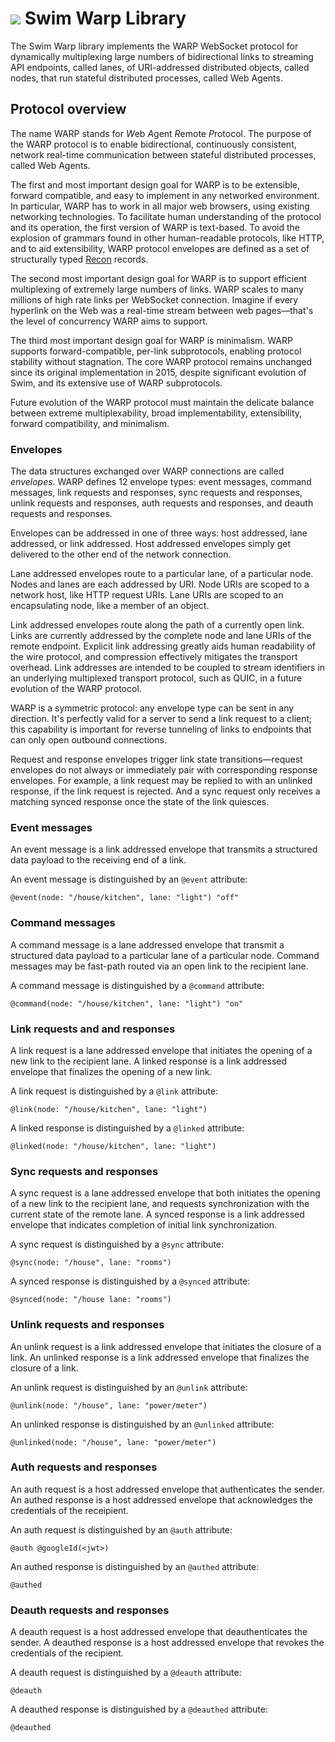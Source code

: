 # <a href="https://www.swimos.org"><img src="https://docs.swimos.org/readme/breach-marlin-blue-wide.svg"></a> Swim Warp Library

The Swim Warp library implements the WARP WebSocket protocol for dynamically
multiplexing large numbers of bidirectional links to streaming API endpoints,
called lanes, of URI-addressed distributed objects, called nodes, that run
stateful distributed processes, called Web Agents.

## Protocol overview

The name WARP stands for *W*eb *A*gent *R*emote *P*rotocol. The purpose
of the WARP protocol is to enable bidirectional, continuously consistent,
network real-time communication between stateful distributed processes,
called Web Agents.

The first and most important design goal for WARP is to be extensible, forward
compatible, and easy to implement in any networked environment. In particular,
WARP has to work in all major web browsers, using existing networking
technologies. To facilitate human understanding of the protocol and its
operation, the first version of WARP is text-based. To avoid the explosion
of grammars found in other human-readable protocols, like HTTP, and to aid
extensibility, WARP protocol envelopes are defined as a set of structurally
typed [Recon][recon] records.

The second most important design goal for WARP is to support efficient
multiplexing of extremely large numbers of links. WARP scales to many millions
of high rate links per WebSocket connection. Imagine if every hyperlink on the
Web was a real-time stream between web pages—that's the level of concurrency
WARP aims to support.

The third most important design goal for WARP is minimalism. WARP supports
forward-compatible, per-link subprotocols, enabling protocol stability without
stagnation. The core WARP protocol remains unchanged since its original
implementation in 2015, despite significant evolution of Swim, and its
extensive use of WARP subprotocols.

Future evolution of the WARP protocol must maintain the delicate balance
between extreme multiplexability, broad implementability, extensibility,
forward compatibility, and minimalism.

### Envelopes

The data structures exchanged over WARP connections are called _envelopes_.
WARP defines 12 envelope types: event messages, command messages, link requests
and responses, sync requests and responses, unlink requests and responses, auth
requests and responses, and deauth requests and responses.

Envelopes can be addressed in one of three ways: host addressed, lane addressed,
or link addressed. Host addressed envelopes simply get delivered to the other
end of the network connection.

Lane addressed envelopes route to a particular lane, of a particular node.
Nodes and lanes are each addressed by URI. Node URIs are scoped to a network
host, like HTTP request URIs. Lane URIs are scoped to an encapsulating node,
like a member of an object.

Link addressed envelopes route along the path of a currently open link.
Links are currently addressed by the complete node and lane URIs of the remote
endpoint. Explicit link addressing greatly aids human readability of the wire
protocol, and compression effectively mitigates the transport overhead. Link
addresses are intended to be coupled to stream identifiers in an underlying
multiplexed transport protocol, such as QUIC, in a future evolution of the
WARP protocol.

WARP is a symmetric protocol: any envelope type can be sent in any direction.
It's perfectly valid for a server to send a link request to a client;
this capability is important for reverse tunneling of links to endpoints
that can only open outbound connections.

Request and response envelopes trigger link state transitions—request envelopes
do not always or immediately pair with corresponding response envelopes.
For example, a link request may be replied to with an unlinked response,
if the link request is rejected. And a sync request only receives a matching
synced response once the state of the link quiesces.

### Event messages

An event message is a link addressed envelope that transmits a structured data
payload to the receiving end of a link.

An event message is distinguished by an `@event` attribute:

```recon
@event(node: "/house/kitchen", lane: "light") "off"
```

### Command messages

A command message is a lane addressed envelope that transmit a structured data
payload to a particular lane of a particular node. Command messages may be
fast-path routed via an open link to the recipient lane.

A command message is distinguished by a `@command` attribute:

```recon
@command(node: "/house/kitchen", lane: "light") "on"
```

### Link requests and and responses

A link request is a lane addressed envelope that initiates the opening of a new
link to the recipient lane. A linked response is a link addressed envelope
that finalizes the opening of a new link.

A link request is distinguished by a `@link` attribute:

```recon
@link(node: "/house/kitchen", lane: "light")
```

A linked response is distinguished by a `@linked` attribute:

```recon
@linked(node: "/house/kitchen", lane: "light")
```

### Sync requests and responses

A sync request is a lane addressed envelope that both initiates the opening of
a new link to the recipient lane, and requests synchronization with the current
state of the remote lane. A synced response is a link addressed envelope that
indicates completion of initial link synchronization.

A sync request is distinguished by a `@sync` attribute:

```recon
@sync(node: "/house", lane: "rooms")
```

A synced response is distinguished by a `@synced` attribute:

```recon
@synced(node: "/house lane: "rooms")
```

### Unlink requests and responses

An unlink request is a link addressed envelope that initiates the closure of
a link. An unlinked response is a link addressed envelope that finalizes the
closure of a link.

An unlink request is distinguished by an `@unlink` attribute:

```recon
@unlink(node: "/house", lane: "power/meter")
```

An unlinked response is distinguished by an `@unlinked` attribute:

```recon
@unlinked(node: "/house", lane: "power/meter")
```

### Auth requests and responses

An auth request is a host addressed envelope that authenticates the sender.
An authed response is a host addressed envelope that acknowledges the
credentials of the receipient.

An auth request is distinguished by an `@auth` attribute:

```recon
@auth @googleId(<jwt>)
```

An authed response is distinguished by an `@authed` attribute:

```recon
@authed
```

### Deauth requests and responses

A deauth request is a host addressed envelope that deauthenticates the sender.
A deauthed response is a host addressed envelope that revokes the credentials
of the recipient.

A deauth request is distinguished by a `@deauth` attribute:

```recon
@deauth
```

A deauthed response is distinguished by a `@deauthed` attribute:

```recon
@deauthed
```

[recon]: https://github.com/swimos/swim/tree/main/swim-js/swim-runtime/swim-core/@swim/recon
